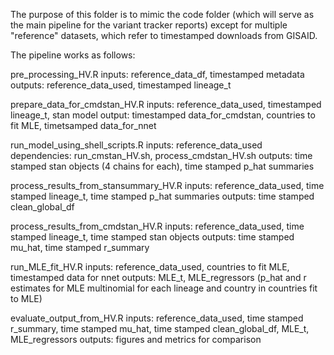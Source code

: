 The purpose of this folder is to mimic the code folder (which will serve
as the main pipeline for the variant tracker reports) except for multiple
"reference" datasets, which refer to timestamped downloads from GISAID.

The pipeline works as follows:

pre_processing_HV.R 
inputs: reference_data_df, timestamped metadata
outputs: reference_data_used, timestamped lineage_t

prepare_data_for_cmdstan_HV.R
inputs: reference_data_used, timestamped lineage_t, stan model
output: timestamped data_for_cmdstan, countries to fit MLE,
    timetsamped data_for_nnet

run_model_using_shell_scripts.R
inputs: reference_data_used
dependencies: run_cmstan_HV.sh, process_cmdstan_HV.sh
outputs: time stamped stan objects (4 chains for each), 
    time stamped p_hat summaries
    
process_results_from_stansummary_HV.R
inputs: reference_data_used, time stamped lineage_t, time stamped p_hat summaries
outputs: time stamped clean_global_df

process_results_from_cmdstan_HV.R
inputs: reference_data_used, time stamped lineage_t,
    time stamped stan objects
outputs: time stamped mu_hat, time stamped r_summary

run_MLE_fit_HV.R
inputs: reference_data_used, countries to fit MLE, timestamped data for nnet
outputs: MLE_t, MLE_regressors (p_hat and r estimates for MLE multinomial for
    each lineage and country in countries fit to MLE)

evaluate_output_from_HV.R
inputs: reference_data_used, time stamped r_summary, time stamped mu_hat,
time stamped clean_global_df, MLE_t, MLE_regressors
outputs: figures and metrics for comparison